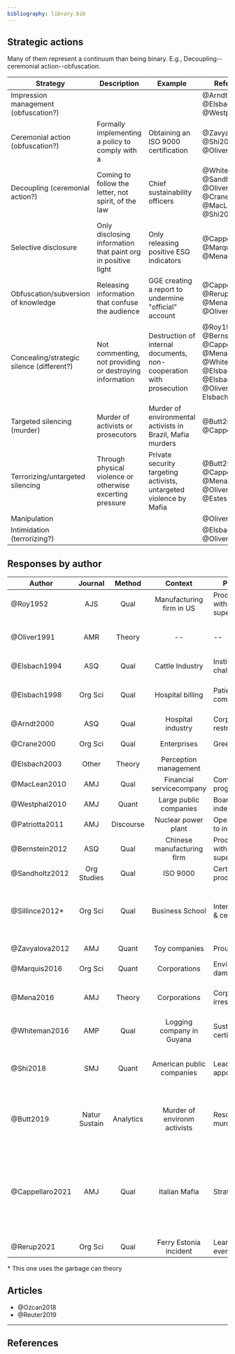 ```yaml
---
bibliography: library.bib
---
```


## Strategic actions

Many of them represent a continuum than being binary. E.g., Decoupling--ceremonial action--obfuscation.

Strategy                            | Description                                       | Example   | References
---                                 | ---                                               | ---       | ---
Impression management (obfuscation?)|                                                                                           |                                                                      | @Arndt2000, @Elsbach2003, @Westphal2010
Ceremonial action (obfuscation?)    | Formally implementing a policy to comply with a                                           | Obtaining an ISO 9000 certification                                  | @Zavyalova2012, @Shi2018, @Oliver1991
Decoupling (ceremonial action?)     | Coming to follow the letter, not spirit, of the law                                       | Chief sustainability officers            | @Whiteman2016, @Sandholtz2012, @Oliver1991, @Crane2000, @MacLean2010, @Shi2018
Selective disclosure                | Only disclosing information that paint org in positive light                              | Only releasing positive ESG indicators                               | @Cappellaro2021, @Marquis2016, @Mena2016
Obfuscation/subversion of knowledge | Releasing information that confuse the audience                                           | GGE creating a report to undermine "official" account                | @Cappellaro2021, @Rerup2021, @Mena2016, @Oliver1991
Concealing/strategic silence (different?) | Not commenting, not providing or destroying information                             | Destruction of internal documents, non-cooperation with prosecution  | @Roy1952, @Bernstein2012, @Cappellaro2021, @Mena2016, @Whiteman2016, @Elsbach1994, @Elsbach2003, @Oliver1991, Elsbach1998
Targeted silencing (murder)         | Murder of activists or prosecutors                                                        | Murder of environmental activists in Brazil, Mafia murders           | @Butt2019, @Cappellaro2021
Terrorizing/untargeted silencing    | Through physical violence or otherwise excerting pressure                                 | Private security targeting activists, untargeted violence by Mafia   | @Butt2019, @Cappellaro2021, @Mena2016, @Oliver1991, @Estes2019a
Manipulation                        | | |@Oliver1991
Intimidation (terrorizing?)         | | | @Elsbach1998, @Oliver1991

## Responses by author

Author          | Journal       | Method    | Context                       | Phenomenon                        | Responses
------          | :-:           | :-:       | :---:                         | ---                               | ----------                      
@Roy1952        | AJS           | Qual      | Manufacturing firm in US      | Productivity with & without supervision           | Concealing behavior
@Oliver1991     | AMR           | Theory    | --                            | --                                                | Acquisce, Compromise, Avoid, Defy, Manipulate
@Elsbach1994    | ASQ           | Qual      | Cattle Industry               | Institutional challenges                          | Denial, Acknowledgement
@Elsbach1998    | Org Sci       | Qual      | Hospital billing              | Patient complains/inquiries                       | Accomodating, Legitimate, Intimidating, Bureaucratic
@Arndt2000      | ASQ           | Qual      | Hospital industry             | Corporate restructuring                           | Impression management
@Crane2000      | Org Sci       | Qual      | Enterprises                   | Greening                                          | "Amoralization" (decoupling)
@Elsbach2003    | Other         | Theory    | Perception management                     
@MacLean2010    | AMJ           | Qual      | Financial servicecompany      | Compliance programs                               | Decoupling
@Westphal2010   | AMJ           | Quant     | Large public companies        | Board independence                                | Impression management
@Patriotta2011  | AMJ           | Discourse | Nuclear power plant           | Operator response to incident                     | Justifications
@Bernstein2012  | ASQ           | Qual      | Chinese manufacturing firm    | Productivity with & without supervision           | Concealing behavior
@Sandholtz2012  | Org Studies   | Qual      | ISO 9000                      | Certification process                             | Decoupling
@Sillince2012*  | Org Sci       | Qual      | Business School               | Internationalization & certification              | Doubting, distancing, fogging, conformity, and responsiblity rhetoric
@Zavyalova2012  | AMJ           | Quant     | Toy companies                 | Prouct recall                                     | Ceremonial & technical actions
@Marquis2016    | Org Sci       | Quant     | Corporations                  | Environmental damages                             | Selective disclosure
@Mena2016       | AMJ           | Theory    | Corporations                  | Corporate irresponsiblity                         | Forgetting work--manipulate, silence, undermine
@Whiteman2016   | AMP           | Qual      | Logging company in Guyana     | Sustainability certifications                     | Decoupling, ignoring, deflecting
@Shi2018        | SMJ           | Quant     | American public companies     | Lead director appointment                         | Ceremonial adoption, symbolic adoption, decoupling
@Butt2019       | Natur Sustain | Analytics | Murder of environm activists  | Resource use & murder                             | Murder; direct, structural & cultural violence; physical & psychological harm
@Cappellaro2021 | AMJ           | Qual      | Italian Mafia                 | Strategic ambiguity                               | Protective silence, targeted & untargeted silencing, selective disclosure, obfuscating, hyperbolic disclosing, stereotyping
@Rerup2021      | Org Sci       | Qual      | Ferry Estonia incident        | Learning from rare events                         | Subverting knowledge

\* This one uses the garbage can theory

## Articles

* @Ozcan2018
* @Reuter2019

---

## References